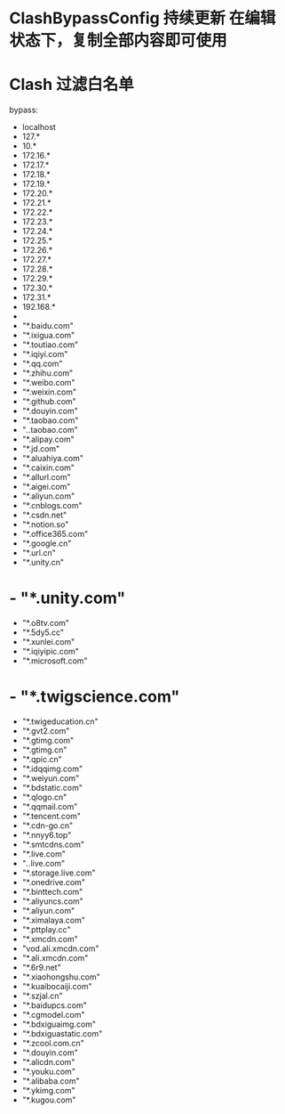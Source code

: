 # ClashBypassConfig  持续更新 在编辑状态下，复制全部内容即可使用
# Clash 过滤白名单
bypass:
  - localhost
  - 127.*
  - 10.*
  - 172.16.*
  - 172.17.*
  - 172.18.*
  - 172.19.*
  - 172.20.*
  - 172.21.*
  - 172.22.*
  - 172.23.*
  - 172.24.*
  - 172.25.*
  - 172.26.*
  - 172.27.*
  - 172.28.*
  - 172.29.*
  - 172.30.*
  - 172.31.*
  - 192.168.*
  - <local>
  - "*.baidu.com"
  - "*.ixigua.com"
  - "*.toutiao.com"
  - "*.iqiyi.com"
  - "*.qq.com"
  - "*.zhihu.com"
  - "*.weibo.com"
  - "*.weixin.com"
  - "*.github.com"
  - "*.douyin.com"
  - "*.taobao.com"
  - "*.*.taobao.com"
  - "*.alipay.com"
  - "*.jd.com"
  - "*.aluahiya.com"
  - "*.caixin.com"
  - "*.allurl.com"
  - "*.aigei.com"
  - "*.aliyun.com"
  - "*.cnblogs.com"
  - "*.csdn.net"
  - "*.notion.so"
  - "*.office365.com"
  - "*.google.cn"
  - "*.url.cn"
  - "*.unity.cn"
  # - "*.unity.com"
  - "*.o8tv.com"
  - "*.5dy5.cc"
  - "*.xunlei.com"
  - "*.iqiyipic.com"
  - "*.microsoft.com"
  # - "*.twigscience.com"
  - "*.twigeducation.cn"
  - "*.gvt2.com"
  - "*.gtimg.com"
  - "*.gtimg.cn"
  - "*.qpic.cn"
  - "*.idqqimg.com"
  - "*.weiyun.com"
  - "*.bdstatic.com"
  - "*.qlogo.cn"
  - "*.qqmail.com"
  - "*.tencent.com"
  - "*.cdn-go.cn"
  - "*.nnyy6.top"
  - "*.smtcdns.com"
  - "*.live.com"
  - "*.*.live.com"
  - "*.storage.live.com"
  - "*.onedrive.com"
  - "*.binttech.com"
  - "*.aliyuncs.com"
  - "*.aliyun.com"
  - "*.ximalaya.com"
  - "*.pttplay.cc"
  - "*.xmcdn.com"
  - "vod.ali.xmcdn.com"
  - "*.ali.xmcdn.com"
  - "*.6r9.net"
  - "*.xiaohongshu.com"
  - "*.kuaibocaiji.com"
  - "*.szjal.cn"
  - "*.baidupcs.com"
  - "*.cgmodel.com"
  - "*.bdxiguaimg.com"
  - "*.bdxiguastatic.com"
  - "*.zcool.com.cn"
  - "*.douyin.com"
  - "*.alicdn.com"
  - "*.youku.com"
  - "*.alibaba.com"
  - "*.ykimg.com"
  - "*.kugou.com"
